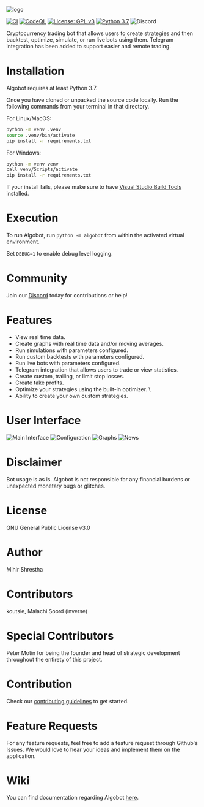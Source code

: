 ![logo](https://github.com/ZENALC/algobot/blob/master/media/algobot.png?raw=true)

[![CI](https://github.com/ZENALC/algobot/actions/workflows/ci.yml/badge.svg)](https://github.com/ZENALC/algobot/actions/workflows/ci.yml)
[![CodeQL](https://github.com/ZENALC/algobot/actions/workflows/codeql-analysis.yml/badge.svg)](https://github.com/ZENALC/algobot/actions/workflows/codeql-analysis.yml)
[![License: GPL v3](https://img.shields.io/badge/License-GPLv3-blue.svg)](https://www.gnu.org/licenses/gpl-3.0)
[![Python 3.7](https://img.shields.io/badge/python-3.7-blue.svg)](https://www.python.org/downloads/release/python-370/)
![Discord](https://img.shields.io/discord/863916085832974346)

Cryptocurrency trading bot that allows users to create strategies and then backtest, optimize, simulate, or run live bots using them. Telegram integration has been added to support easier and remote trading.

# Installation

Algobot requires at least Python 3.7.

Once you have cloned or unpacked the source code locally. Run the following commands from your terminal in that directory.

For Linux/MacOS:

```bash
python -m venv .venv
source .venv/bin/activate
pip install -r requirements.txt
```

For Windows:

```bash
python -m venv venv
call venv/Scripts/activate
pip install -r requirements.txt
```

If your install fails, please make sure to have [Visual Studio Build Tools](https://visualstudio.microsoft.com/downloads/#build-tools-for-visual-studio-2019) installed.

# Execution

To run Algobot, run `python -m algobot` from within the activated virtual environment.

Set `DEBUG=1` to enable debug level logging.

# Community

Join our [Discord](https://discord.gg/ZWdHxhVbNP) today for contributions or help!

# Features

- View real time data.
- Create graphs with real time data and/or moving averages.
- Run simulations with parameters configured.
- Run custom backtests with parameters configured.
- Run live bots with parameters configured.
- Telegram integration that allows users to trade or view statistics.
- Create custom, trailing, or limit stop losses.
- Create take profits.
- Optimize your strategies using the built-in optimizer. \
- Ability to create your own custom strategies.

# User Interface

![Main Interface](https://i.imgur.com/Y6FD5O5.png)
![Configuration](https://i.imgur.com/JTvHRXf.png)
![Graphs](https://i.imgur.com/M9Oz3Q6.png)
![News](https://i.imgur.com/Ec6Tw17.png)

# Disclaimer

Bot usage is as is. Algobot is not responsible for any financial burdens or unexpected monetary bugs or glitches.

# License

GNU General Public License v3.0

# Author

Mihir Shrestha

# Contributors

koutsie, Malachi Soord (inverse)

# Special Contributors

Peter Motin for being the founder and head of strategic development throughout the entirety of this project.

# Contribution

Check our [contributing guidelines](CONTRIBUTING.md) to get started.

# Feature Requests

For any feature requests, feel free to add a feature request through Github's Issues. We would love to hear your ideas and implement them on the application.

# Wiki

You can find documentation regarding Algobot [here](https://github.com/ZENALC/algobot/wiki).
